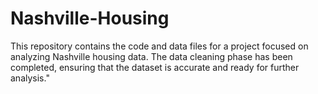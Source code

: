 # Nashville-Housing
This repository contains the code and data files for a project focused on analyzing Nashville housing data. The data cleaning phase has been completed, ensuring that the dataset is accurate and ready for further analysis."
